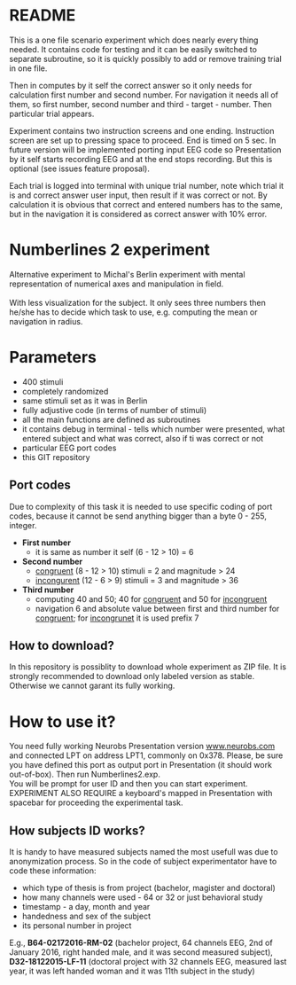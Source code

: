 README
======

This is a one file scenario experiment which does nearly every thing needed.
It contains code for testing and it can be easily switched to separate subroutine,
so it is quickly possibly to add or remove training trial in one file.

Then in computes by it self the correct answer so it only needs for calculation
first number and second number. For navigation it needs all of them, so first number,
second number and third - target - number. Then particular trial appears.

Experiment contains two instruction screens and one ending. Instruction screen
are set up to pressing space to proceed. End is timed on 5 sec. In future version
will be implemented porting input EEG code so Presentation by it self starts
recording EEG and at the end stops recording. But this is optional (see issues feature proposal).

Each trial is logged into terminal with unique trial number, note which trial it is
and correct answer user input, then result if it was correct or not. By calculation
it is obvious that correct and entered numbers has to the same, but in the navigation
it is considered as correct answer with 10% error.

Numberlines 2 experiment
========================

Alternative experiment to Michal's Berlin
experiment with mental representation of
numerical axes and manipulation in field.
<br><br>
With less visualization for the subject. It only sees three numbers
then he/she has to decide which task to use, e.g. computing the mean or
navigation in radius.

Parameters
==========
- 400 stimuli
- completely randomized
- same stimuli set as it was in Berlin
- fully adjustive code (in terms of number of stimuli)
- all the main functions are defined as subroutines
- it contains debug in terminal - tells which number were presented, what entered subject and what was correct, also if ti was correct or not
- particular EEG port codes
- this GIT repository

Port codes
----------
Due to complexity of this task it is needed to use specific coding of port codes,
because it cannot be send anything bigger than a byte 0 - 255, integer.
- <b>First number</b>
  - it is same as number it self (6 - 12 > 10) = 6
- <b>Second number</b>
  - <u>congruent</u> (8 - 12 > 10) stimuli = 2 and magnitude > 24
  - <u>incongurent</u> (12 - 6 > 9) stimuli = 3 and magnitude > 36
- <b>Third number</b>
  - computing 40 and 50; 40 for <u>congruent</u> and 50 for <u>incongruent</u>
  - navigation 6 and absolute value between first and third number for <u>congruent</u>; for <u>incongrunet</u> it is used prefix 7

How to download?
---------------
In this repository is possiblity to download whole experiment as ZIP file. It is strongly recommended to download only labeled version as stable. Otherwise we cannot garant its fully working.

How to use it?
==============
You need fully working Neurobs Presentation version <a href="www.neurobs.com">www.neurobs.com</a> and connected LPT on address LPT1, commonly on 0x378. Please, be sure you have defined this port as output port in Presentation (it should work out-of-box). Then run Numberlines2.exp.
<br>
You will be prompt for user ID and then you can start experiment.
<br>
EXPERIMENT ALSO REQUIRE a keyboard's mapped in Presentation with spacebar for proceeding the experimental task.

How subjects ID works?
----------------------
It is handy to have measured subjects named the most usefull was due to anonymization process. So in the code of subject experimentator have to code these information:
- which type of thesis is from project (bachelor, magister and doctoral)
- how many channels were used - 64 or 32 or just behavioral study
- timestamp - a day, month and year
- handedness and sex of the subject
- its personal number in project

E.g., <b>B64-02172016-RM-02</b> (bachelor project, 64 channels EEG, 2nd of January 2016, right handed male, and it was second measured subject), <b>D32-18122015-LF-11</b> (doctoral project with 32 channels EEG, measured last year, it was left handed woman and it was 11th subject in the study)
